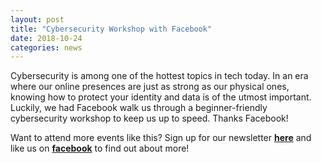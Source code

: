 ```yaml
---
layout: post
title: "Cybersecurity Workshop with Facebook"
date: 2018-10-24
categories: news
---
```


Cybersecurity is among one of the hottest topics in tech today. In an era where our online presences are just as strong as our physical ones, knowing how to protect your identity and data is of the utmost important. Luckily, we had Facebook walk us through a beginner-friendly cybersecurity workshop to keep us up to speed. Thanks Facebook!

Want to attend more events like this? Sign up for our newsletter [**here**][mailinglist] and like us on [**facebook**][facebook] to find out about more!

[mailinglist]: http://columbia.us9.list-manage.com/subscribe?u=4c6a1c710f8ab9cce10272368&id=593b5faa43
[facebook]:https://www.facebook.com/CUWICS
